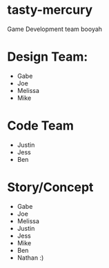tasty-mercury
=============

Game Development team booyah


Design Team:
===
* Gabe
* Joe
* Melissa
* Mike


Code Team 
===
* Justin
* Jess
* Ben

Story/Concept
===
* Gabe
* Joe
* Melissa
* Justin
* Jess
* Mike
* Ben
* Nathan :)
